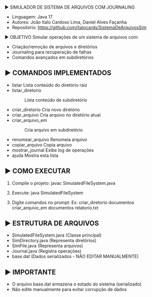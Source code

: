 ► SIMULADOR DE SISTEMA DE ARQUIVOS COM JOURNALING

- Linguagem: Java 17
- Autores: João Italo Cardoso Lima, Daniel Alves Façanha
- Repositório: https://github.com/italocards/SistemaDeArquivosSim

► OBJETIVO
Simular operações de um sistema de arquivos com:
- Criação/remoção de arquivos e diretórios
- Journaling para recuperação de falhas
- Comandos avançados em subdiretórios

► COMANDOS IMPLEMENTADOS
---------------------------------
- listar                Lista conteúdo do diretório raiz
- listar_diretorio <dir> Lista conteúdo de subdiretório
- criar_diretorio <nome> Cria novo diretório
- criar_arquivo <nome>  Cria arquivo no diretório atual
- criar_arquivo_em <dir> <arquivo> Cria arquivo em subdiretório
- renomear_arquivo <antigo> <novo> Renomeia arquivo
- copiar_arquivo <origem> <destino> Copia arquivo
- mostrar_journal       Exibe log de operações
- ajuda                 Mostra esta lista

► COMO EXECUTAR
---------------------------------
1. Compile o projeto:
   javac SimulatedFileSystem.java

2. Execute:
   java SimulatedFileSystem

3. Digite comandos no prompt:
   Ex: criar_diretorio documentos
       criar_arquivo_em documentos relatorio.txt

► ESTRUTURA DE ARQUIVOS
---------------------------------
- SimulatedFileSystem.java  (Classe principal)
- SimDirectory.java        (Representa diretórios)
- SimFile.java             (Representa arquivos)
- Journal.java             (Registra operações)
- base.dat                 (Dados serializados - NÃO EDITAR MANUALMENTE)

► IMPORTANTE
---------------------------------
- O arquivo base.dat armazena o estado do sistema (serializado)
- Não edite manualmente para evitar corrupção de dados
